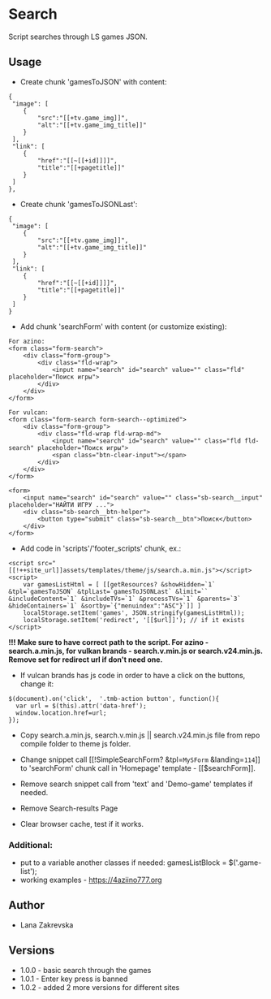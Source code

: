 # Search

Script searches through LS games JSON.

## Usage

* Create chunk 'gamesToJSON' with content:
```
{
 "image": [
    {
        "src":"[[+tv.game_img]]",
        "alt":"[[+tv.game_img_title]]"
    }
 ],
 "link": [
    {
        "href":"[[~[[+id]]]]",
        "title":"[[+pagetitle]]"
    }
 ]
},
```
* Create chunk 'gamesToJSONLast':
```
{
 "image": [
    {
        "src":"[[+tv.game_img]]",
        "alt":"[[+tv.game_img_title]]"
    }
 ],
 "link": [
    {
        "href":"[[~[[+id]]]]",
        "title":"[[+pagetitle]]"
    }
 ]
}
```

* Add chunk 'searchForm' with content (or customize existing):

```
For azino:
<form class="form-search">
    <div class="form-group">
        <div class="fld-wrap">
            <input name="search" id="search" value="" class="fld" placeholder="Поиск игры">
        </div>
    </div>
</form>

For vulcan:
<form class="form-search form-search--optimized">
    <div class="form-group">
        <div class="fld-wrap fld-wrap-md">
            <input name="search" id="search" value="" class="fld fld-search" placeholder="Поиск игры">
            <span class="btn-clear-input"></span>
        </div>
    </div>
</form>

<form>
    <input name="search" id="search" value="" class="sb-search__input" placeholder="НАЙТИ ИГРУ ...">
    <div class="sb-search__btn-helper">
        <button type="submit" class="sb-search__btn">Поиск</button>
    </div>
</form>
```

* Add code in 'scripts'/'footer_scripts' chunk, ex.:
```
<script src="[[!++site_url]]assets/templates/theme/js/search.a.min.js"></script>
<script>
    var gamesListHtml = [ [[getResources? &showHidden=`1` &tpl=`gamesToJSON` &tplLast=`gamesToJSONLast` &limit=`` &includeContent=`1` &includeTVs=`1` &processTVs=`1` &parents=`3` &hideContainers=`1` &sortby=`{"menuindex":"ASC"}`]] ]
    localStorage.setItem('games', JSON.stringify(gamesListHtml));
    localStorage.setItem('redirect', '[[$url]]'); // if it exists
</script>
```

**!!! Make sure to have correct path to the script. For azino - search.a.min.js, for vulkan brands - search.v.min.js or search.v24.min.js.
Remove set for redirect url if don't need one.**

* If vulcan brands has js code in order to have a click on the buttons, change it:
```
$(document).on('click',  '.tmb-action button', function(){
  var url = $(this).attr('data-href');
  window.location.href=url;
});
```

* Copy search.a.min.js, search.v.min.js || search.v24.min.js file from repo compile folder to theme js folder.

* Change snippet call [[!SimpleSearchForm? &tpl=`MySForm` &landing=`114`]] to 'searchForm' chunk call in 'Homepage' template - [[$searchForm]].

* Remove search snippet call from 'text' and 'Demo-game' templates if needed.

* Remove Search-results Page

* Clear browser cache, test if it works.

### Additional:
 - put to a variable another classes if needed:
        gamesListBlock = $('.game-list');
 - working examples - https://4aziino777.org

## Author
* Lana Zakrevska

## Versions
* 1.0.0 - basic search through the games
* 1.0.1 - Enter key press is banned
* 1.0.2 - added 2 more versions for different sites
